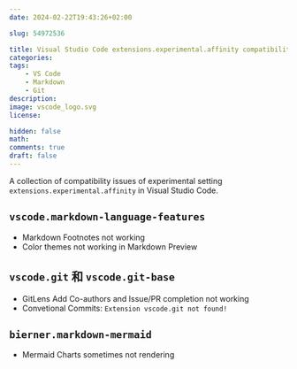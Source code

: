 ```yaml
---
date: 2024-02-22T19:43:26+02:00

slug: 54972536

title: Visual Studio Code extensions.experimental.affinity compatibility issues
categories:
tags:
    - VS Code
    - Markdown
    - Git
description:
image: vscode_logo.svg
license:

hidden: false
math:
comments: true
draft: false
---
```


A collection of compatibility issues of experimental setting `extensions.experimental.affinity` in Visual Studio Code.
<!--more-->

## `vscode.markdown-language-features`

- Markdown Footnotes not working
- Color themes not working in Markdown Preview

## `vscode.git` 和 `vscode.git-base`

- GitLens Add Co-authors and Issue/PR completion not working
- Convetional Commits: `Extension vscode.git not found!`

## `bierner.markdown-mermaid`

- Mermaid Charts sometimes not rendering
